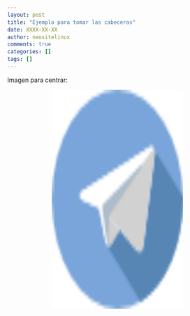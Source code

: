 ```yaml
---
layout: post
title: "Ejemplo para tomar las cabeceras"
date: XXXX-XX-XX
author: neositelinux
comments: true
categories: []
tags: []
---
```


Imagen para centrar:
<p align="center">
<img src="/images/telegram.png" width="300" height="500" alt="_Logo">
</p>
